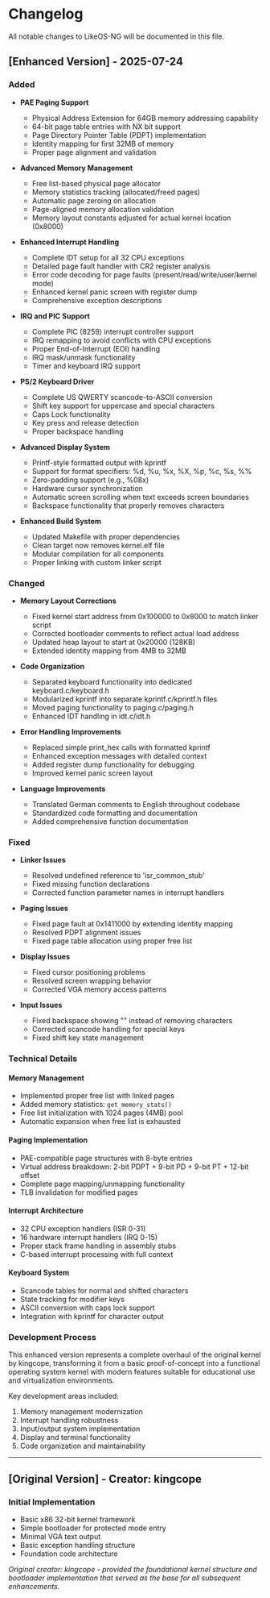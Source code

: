 # Changelog

All notable changes to LikeOS-NG will be documented in this file.

## [Enhanced Version] - 2025-07-24

### Added
- **PAE Paging Support**
  - Physical Address Extension for 64GB memory addressing capability
  - 64-bit page table entries with NX bit support
  - Page Directory Pointer Table (PDPT) implementation
  - Identity mapping for first 32MB of memory
  - Proper page alignment and validation

- **Advanced Memory Management**
  - Free list-based physical page allocator
  - Memory statistics tracking (allocated/freed pages)
  - Automatic page zeroing on allocation
  - Page-aligned memory allocation validation
  - Memory layout constants adjusted for actual kernel location (0x8000)

- **Enhanced Interrupt Handling**
  - Complete IDT setup for all 32 CPU exceptions
  - Detailed page fault handler with CR2 register analysis
  - Error code decoding for page faults (present/read/write/user/kernel mode)
  - Enhanced kernel panic screen with register dump
  - Comprehensive exception descriptions

- **IRQ and PIC Support**
  - Complete PIC (8259) interrupt controller support
  - IRQ remapping to avoid conflicts with CPU exceptions
  - Proper End-of-Interrupt (EOI) handling
  - IRQ mask/unmask functionality
  - Timer and keyboard IRQ support

- **PS/2 Keyboard Driver**
  - Complete US QWERTY scancode-to-ASCII conversion
  - Shift key support for uppercase and special characters
  - Caps Lock functionality
  - Key press and release detection
  - Proper backspace handling

- **Advanced Display System**
  - Printf-style formatted output with kprintf
  - Support for format specifiers: %d, %u, %x, %X, %p, %c, %s, %%
  - Zero-padding support (e.g., %08x)
  - Hardware cursor synchronization
  - Automatic screen scrolling when text exceeds screen boundaries
  - Backspace functionality that properly removes characters

- **Enhanced Build System**
  - Updated Makefile with proper dependencies
  - Clean target now removes kernel.elf file
  - Modular compilation for all components
  - Proper linking with custom linker script

### Changed
- **Memory Layout Corrections**
  - Fixed kernel start address from 0x100000 to 0x8000 to match linker script
  - Corrected bootloader comments to reflect actual load address
  - Updated heap layout to start at 0x20000 (128KB)
  - Extended identity mapping from 4MB to 32MB

- **Code Organization**
  - Separated keyboard functionality into dedicated keyboard.c/keyboard.h
  - Modularized kprintf into separate kprintf.c/kprintf.h files
  - Moved paging functionality to paging.c/paging.h
  - Enhanced IDT handling in idt.c/idt.h

- **Error Handling Improvements**
  - Replaced simple print_hex calls with formatted kprintf
  - Enhanced exception messages with detailed context
  - Added register dump functionality for debugging
  - Improved kernel panic screen layout

- **Language Improvements**
  - Translated German comments to English throughout codebase
  - Standardized code formatting and documentation
  - Added comprehensive function documentation

### Fixed
- **Linker Issues**
  - Resolved undefined reference to 'isr_common_stub'
  - Fixed missing function declarations
  - Corrected function parameter names in interrupt handlers

- **Paging Issues**
  - Fixed page fault at 0x1411000 by extending identity mapping
  - Resolved PDPT alignment issues
  - Fixed page table allocation using proper free list

- **Display Issues**
  - Fixed cursor positioning problems
  - Resolved screen wrapping behavior
  - Corrected VGA memory access patterns

- **Input Issues**
  - Fixed backspace showing "<BS>" instead of removing characters
  - Corrected scancode handling for special keys
  - Fixed shift key state management

### Technical Details

#### Memory Management
- Implemented proper free list with linked pages
- Added memory statistics: `get_memory_stats()`
- Free list initialization with 1024 pages (4MB) pool
- Automatic expansion when free list is exhausted

#### Paging Implementation
- PAE-compatible page structures with 8-byte entries
- Virtual address breakdown: 2-bit PDPT + 9-bit PD + 9-bit PT + 12-bit offset
- Complete page mapping/unmapping functionality
- TLB invalidation for modified pages

#### Interrupt Architecture
- 32 CPU exception handlers (ISR 0-31)
- 16 hardware interrupt handlers (IRQ 0-15)
- Proper stack frame handling in assembly stubs
- C-based interrupt processing with full context

#### Keyboard System
- Scancode tables for normal and shifted characters
- State tracking for modifier keys
- ASCII conversion with caps lock support
- Integration with kprintf for character output

### Development Process
This enhanced version represents a complete overhaul of the original kernel by kingcope, transforming it from a basic proof-of-concept into a functional operating system kernel with modern features suitable for educational use and virtualization environments.

Key development areas included:
1. Memory management modernization
2. Interrupt handling robustness
3. Input/output system implementation
4. Display and terminal functionality
5. Code organization and maintainability

---

## [Original Version] - Creator: kingcope

### Initial Implementation
- Basic x86 32-bit kernel framework
- Simple bootloader for protected mode entry
- Minimal VGA text output
- Basic exception handling structure
- Foundation code architecture

*Original creator: kingcope - provided the foundational kernel structure and bootloader implementation that served as the base for all subsequent enhancements.*
